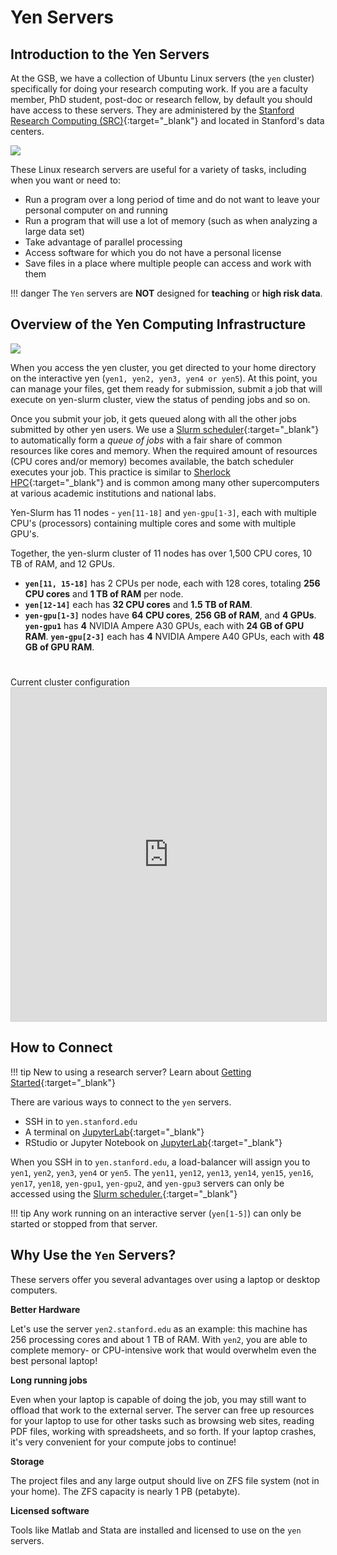 # Yen Servers

##  Introduction to the Yen Servers

At the GSB, we have a collection of Ubuntu Linux servers (the `yen` cluster) specifically for doing your research computing work.  If you are a faculty member, PhD student, post-doc or research fellow, by default you should have access to these servers.  They are administered by the [Stanford Research Computing (SRC)](https://srcc.stanford.edu){:target="_blank"} and located in Stanford's data centers.

![](/assets/images/yens.png)

These Linux research servers are useful for a variety of tasks, including when you want or need to:

- Run a program over a long period of time and do not want to leave your personal computer on and running
- Run a program that will use a lot of memory (such as when analyzing a large data set)
- Take advantage of parallel processing
- Access software for which you do not have a personal license
- Save files in a place where multiple people can access and work with them

!!! danger
    The `Yen` servers are **NOT** designed for **teaching** or **high risk data**.

## Overview of the Yen Computing Infrastructure
![](/assets/images/yen-computing-infrastructure.png)

When you access the yen cluster, you get directed to your home directory on the interactive yen (`yen1, yen2, yen3, yen4 or yen5`).
At this point, you can manage your files, get them ready for submission, submit a job that will execute on yen-slurm cluster,
view the status of pending jobs and so on.

Once you submit your job, it gets queued along with all the other jobs submitted by other yen users.
We use a [Slurm scheduler](/_user_guide/slurm){:target="_blank"} to automatically form a *queue of jobs* with a fair share of common resources like cores and memory.
When the required amount of resources (CPU cores and/or memory) becomes available, the batch scheduler executes your job.
This practice is similar to [Sherlock HPC](https://www.sherlock.stanford.edu/docs/overview/introduction){:target="_blank"} and is common among many other supercomputers at various academic institutions and national labs.

Yen-Slurm has 11 nodes - `yen[11-18]` and `yen-gpu[1-3]`, each with multiple CPU's (processors) containing multiple cores and some with multiple GPU's.

Together, the yen-slurm cluster of 11 nodes has over 1,500 CPU cores, 10 TB of RAM, and 12 GPUs.

- **`yen[11, 15-18]`** has 2 CPUs per node, each with 128 cores, totaling **256 CPU cores** and **1 TB of RAM** per node.
- **`yen[12-14]`** each has **32 CPU cores** and **1.5 TB of RAM**. 
- **`yen-gpu[1-3]`** nodes have **64 CPU cores**, **256 GB of RAM**, and **4 GPUs**. **`yen-gpu1`** has **4** NVIDIA Ampere A30 GPUs, each with **24 GB of GPU RAM**. **`yen-gpu[2-3]`** each has **4** NVIDIA Ampere A40 GPUs, each with **48 GB of GPU RAM**.

<div class="row">
    <div class="col-lg-12">
      <H1> </H1>
    </div>
  </div>
  <div class="row">
    <div class="col-lg-12">
     <div class="fontAwesomeStyle"><i class="fas fa-tachometer-alt"></i> Current cluster configuration</div>
    <iframe class="airtable-embed" src="https://airtable.com/embed/shr0XAunXoKz62Zgl?backgroundColor=purple" frameborder="0" onmousewheel="" width="100%" height="533" style="background: transparent; border: 1px solid #ccc;"></iframe>
    </div>
    <div class="col col-md-2"></div>
  </div>

## How to Connect
!!! tip
    New to using a research server?  Learn about [Getting Started](/_getting_started/how_access_yens){:target="_blank"}

There are various ways to connect to the `yen` servers.

* SSH in to `yen.stanford.edu`
* A terminal on [JupyterLab](/_getting_started/jupyter){:target="_blank"}
* RStudio or Jupyter Notebook on [JupyterLab](/_getting_started/jupyter){:target="_blank"}

When you SSH in to `yen.stanford.edu`, a load-balancer will assign you to `yen1`, `yen2`, `yen3`, `yen4` or `yen5`.  The `yen11`, `yen12`, `yen13`, `yen14`, `yen15`, `yen16`, `yen17`, `yen18`, `yen-gpu1`, `yen-gpu2`, and `yen-gpu3` servers can only be accessed using the [Slurm scheduler.](/_user_guide/slurm){:target="_blank"}

!!! tip
    Any work running on an interactive server (`yen[1-5]`) can only be started or stopped from that server.

## Why Use the `Yen` Servers?

These servers offer you several advantages over using a laptop or desktop computers.

**Better Hardware**

Let's use the server `yen2.stanford.edu` as an example: this machine has 256 processing cores and about 1 TB of RAM.  With `yen2`, you are able to complete memory- or CPU-intensive work that would overwhelm even the best personal laptop!

**Long running jobs**

Even when your laptop is capable of doing the job, you may still want to offload that work to the external server.  The server can free up resources for your laptop to use for other tasks such as browsing web sites, reading PDF files, working with spreadsheets, and so forth. If your laptop crashes, it's very convenient for your compute jobs to continue!

**Storage**

The project files and any large output should live on ZFS file system (not in your home). The ZFS capacity is nearly 1 PB (petabyte).

**Licensed software**

Tools like Matlab and Stata are installed and licensed to use on the `yen` servers.
